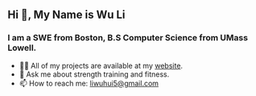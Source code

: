 ## Hi 👋, My Name is Wu Li
### I am a SWE from Boston, B.S Computer Science from UMass Lowell.

- 👨‍💻 All of my projects are available at my [website](wuhuili.com).
- 💬 Ask me about strength training and fitness.
- 📫 How to reach me: liwuhui5@gmail.com
